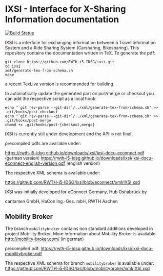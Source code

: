 # IXSI - Interface for X-Sharing Information documentation
[![Build Status](https://travis-ci.org/RWTH-i5-IDSG/ixsi.svg)](https://travis-ci.org/RWTH-i5-IDSG/ixsi)



IXSI is a interface for exchanging information  between a Travel Information System and a Ride Sharing System (Carsharing, Bikesharing).
This repository contains the documentation written in TeX. To generate the pdf:

``` 
git clone https://github.com/RWTH-i5-IDSG/ixsi.git
cd ixsi
xml/generate-tex-from-schema.sh
make
``` 

a recent TexLive version is recommended for building.

to automatically update the generated part on pull/merge or checkout you can add the respective script as a local hook:

```
echo "`git rev-parse --git-dir`/../xml/generate-tex-from-schema.sh" >> .git/hooks/post-checkout
echo "`git rev-parse --git-dir`/../xml/generate-tex-from-schema.sh" >> .git/hooks/post-merge
chmod +x .git/hooks/post-{checkout,merge}
```
IXSI is currently still under development and the API is not final. 

precompiled pdfs are available under: 

https://rwth-i5-idsg.github.io/downloads/ixsi/ixsi-docu-econnect.pdf (german version)
https://rwth-i5-idsg.github.io/downloads/ixsi/ixsi-docu-econnect-english-version.pdf (english version)

The respective XML schema is available under:

https://github.com/RWTH-i5-IDSG/ixsi/blob/econnect/xml/IXSI.xsd

IXSI was initially developed for eConnect Germany, Hub Osnabrück by

cantamen GmbH,
HaCon Ing.-Ges. mbH,
RWTH Aachen



## Mobility Broker 
The branch `mobilitybroker` contains non standard additions developed in project Mobility Broker. More Information about Mobility Broker is available: http://mobility-broker.com/ (in german)

precompiled pdf:
https://rwth-i5-idsg.github.io/downloads/ixsi/ixsi-docu-mobilitybroker.pdf

The respective XML schema for branch `mobilitybroker` is available under:
https://github.com/RWTH-i5-IDSG/ixsi/blob/mobilitybroker/xml/IXSI.xsd




